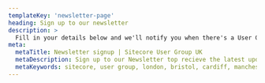```yaml
---
templateKey: 'newsletter-page'
heading: Sign up to our newsletter
description: > 
  Fill in your details below and we'll notify you when there's a User Group coming up in your area.
meta:
  metaTitle: Newsletter signup | Sitecore User Group UK
  metaDescription: Sign up to our Newsletter top recieve the latest updates
  metaKeywords: sitecore, user group, london, bristol, cardiff, manchester, leeds, uk, united kingdom, england, wales
---
```

